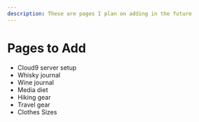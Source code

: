 ```yaml
---
description: These are pages I plan on adding in the future
---
```


# Pages to Add

* Cloud9 server setup
* Whisky journal
* Wine journal
* Media diet
* Hiking gear
* Travel gear
* Clothes Sizes



